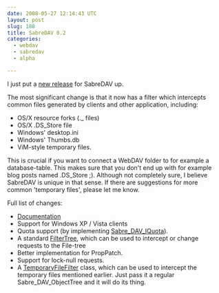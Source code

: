```yaml
---
date: 2008-05-27 12:14:43 UTC
layout: post
slug: 188
title: SabreDAV 0.2
categories:
  - webdav
  - sabredav
  - alpha

---
```

<p>I just put a <a href="http://code.google.com/p/sabredav/downloads/list">new release</a> for SabreDAV up.</p>

<p>The most significant change is that it now has a filter which intercepts common files generated by clients and other application, including:</p>

<ul>
  <li>OS/X resource forks (._ files)</li>
  <li>OS/X .DS_Store file</li>
  <li>Windows' desktop.ini</li>
  <li>Windows' Thumbs.db</li>
  <li>ViM-style temporary files.</li>
</ul>

<p>This is crucial if you want to connect a WebDAV folder to for example a database-table. This makes sure that you don't end up with for example blog posts named .DS_Store ;). Although not completely sure, I believe SabreDAV is unique in that sense. If there are suggestions for more common 'temporary files', please let me know.</p>

<p>Full list of changes:</p>

<ul>
  <li><a href="http://code.google.com/p/sabredav/w/list">Documentation</a></li>
  <li>Support for Windows XP / Vista clients</li>
  <li>Quota support (by implementing <a href="http://code.google.com/p/sabredav/source/browse/trunk/Sabre/DAV/IQuota.php">Sabre_DAV_IQuota</a>).</li>
  <li>A standard <a href="http://code.google.com/p/sabredav/source/browse/trunk/Sabre/DAV/FilterTree.php">FilterTree</a>, which can be used to intercept or change requests to the File-tree</li>
  <li>Better implementation for PropPatch.</li>
  <li>Support for lock-null requests.</li>
  <li>A <a href="http://code.google.com/p/sabredav/source/browse/trunk/Sabre/DAV/TemporaryFileFilter.php">TemporaryFileFilter</a> class, which can be used to intercept the temporary files mentioned earlier. Just pass it a regular Sabre_DAV_ObjectTree and it will do its thing.</li>
</ul>

